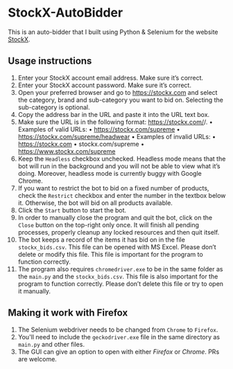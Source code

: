 # StockX-AutoBidder
This is an auto-bidder that I built using Python &amp; Selenium for the website [StockX](https://stockx.com).

## Usage instructions
1.	Enter your StockX account email address. Make sure it’s correct.
2.	Enter your StockX account password. Make sure it’s correct.
3.	Open your preferred browser and go to https://stockx.com and select the category, brand and sub-category you want to bid on. Selecting the sub-category is optional.
4.	Copy the address bar in the URL and paste it into the URL text box.
5.	Make sure the URL is in the following format: https://stockx.com/<brand>/<sub-category>. 
    •	Examples of valid URLs:
        •	https://stockx.com/supreme
        •	https://stockx.com/supreme/headwear
    •	Examples of invalid URLs:
        •	https://stockx.com
        •	stockx.com/supreme
        •	https://www.stockx.com/supreme
6.	Keep the `Headless` checkbox unchecked. Headless mode means that the bot will run in the background and you will not be able to view what it’s doing. Moreover, headless mode is currently buggy with Google Chrome.
7.	If you want to restrict the bot to bid on a fixed number of products, check the `Restrict` checkbox and enter the number in the textbox below it. Otherwise, the bot will bid on all products available.
8.	Click the `Start` button to start the bot.
9.	In order to manually close the program and quit the bot, click on the `Close` button on the top-right only once. It will finish all pending processes, properly cleanup any locked resources and then quit itself.
10.	The bot keeps a record of the items it has bid on in the file `stockx_bids.csv`. This file can be opened with MS Excel. Please don’t delete or modify this file. This file is important for the program to function correctly.
11.	The program also requires `chromedriver.exe` to be in the same folder as the `main.py` and the `stockx_bids.csv`. This file is also important for the program to function correctly. Please don’t delete this file or try to open it manually.
  
## Making it work with Firefox
1. The Selenium webdriver needs to be changed from `Chrome` to `Firefox`.
2. You'll need to include the `geckodriver.exe` file in the same directory as `main.py` and other files.
3. The GUI can give an option to open with either _Firefox_ or _Chrome_. PRs are welcome.
